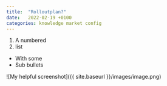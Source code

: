 ```yaml
---
title:  "Rolloutplan?"
date:   2022-02-19 +0100
categories: knowledge market config
---
```


1. A numbered
2. list
  * With some
  * Sub bullets
      
![My helpful screenshot]({{ site.baseurl }}/images/image.png)